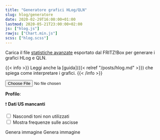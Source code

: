 ```yaml
---
title: "Generatore grafici HLog/QLN"
slug: hlog/generatore
date: 2020-02-29T16:00:00+01:00
lastmod: 2020-05-21T23:00:00+02:00
js: ["hlog.js"]
rawjs: ["Chart.min.js"]
scss: ["hlog.scss"]
---
```


Carica il file [statistiche avanzate](https://forum.fibra.click/d/3948-statistiche-avanzate-fritz) esportato dal FRITZ!Box per generare i grafici HLog e QLN.

{{< info >}}
Leggi anche la [guida]({{< relref "/posts/hlog.md" >}}) che spiega come interpretare i grafici.
{{< /info >}}

<p>
    <input type="file" name="file" id="file">
</p>

<div id="charts">
    <p>
        <strong>Profilo</strong>: <span id="profile"></span>
    </p>
    <p id="noUsData">
        ❗ <strong>Dati US mancanti</strong>
    </p>
    <p>
        <input type="checkbox" id="hideUnusedTones" onchange="window.app.toggleHideUnusedTones()">
        <label for="hideUnusedTones">Nascondi toni non utilizzati</label>
        <br>
        <input type="checkbox" id="useFrequencies" onchange="window.app.toggleUseFrequencies()">
        <label for="useFrequencies">Mostra frequenze sulle ascisse</label>
    </p>
    <canvas id="chartHLOG"></canvas>
    <a onclick="window.app.exportChart('hlog')">Genera immagine</a>
    <canvas id="chartQLN"></canvas>
    <a onclick="window.app.exportChart('qln')">Genera immagine</a>
</div>
